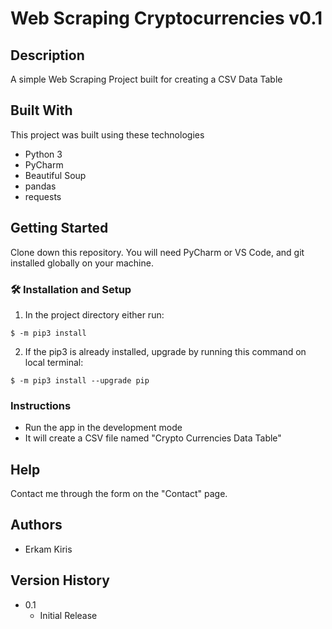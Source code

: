 # Web Scraping Cryptocurrencies v0.1


## Description
A simple Web Scraping Project built for creating a CSV Data Table

## Built With
This project was built using these technologies 
- Python 3
- PyCharm
- Beautiful Soup
- pandas
- requests



## Getting Started

Clone down this repository. You will need PyCharm or VS Code, and git installed globally on your machine.

### 🛠 Installation and Setup

1. In the project directory either run: 

```
$ -m pip3 install 
```

2. If the pip3 is already installed, upgrade by running this command on local terminal: 

```
$ -m pip3 install --upgrade pip
```



### Instructions

* Run the app in the development mode
* It will create a CSV file named "Crypto Currencies Data Table"


## Help

Contact me through the form on the "Contact" page.

## Authors

* Erkam Kiris 

## Version History

* 0.1
    * Initial Release
